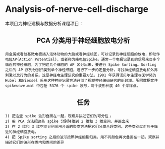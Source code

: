 # Analysis-of-nerve-cell-discharge
本项目为神经建模与数据分析课程项目：

## <p align="center">PCA 分类用于神经细胞放电分析</p>
    用金属或者硅基微电极插入活体动物的大脑或者神经核团，可以记录到神经细胞的放电，即动作电位AP(Action Potential)，或者称为峰电位Spike。通常一个电极记录到的信号来自多个临近的神经细胞，为了把这几个细胞的 AP 区分出来，要进行 Spike Sorting。Sorting 之后的 AP 序列分别归类到单个神经细胞，进行下一步的定量分析，寻找神经细胞放电和外界刺激以及行为的关系。这是神经电生理研究的重要方法，1981 年获得诺贝尔生理与医学奖的 Hubel 和Wiessel 采用这种神经记录方法开创了视觉神经编码研究的新领域。所附数据文件 spikewave.mat 中包括 5376 个 spike 波形，每个波形长度 40 个采样点。

## <p align="center">任务</p>
    1) 把这些 spike 波形叠画在一起，观察并描述它们的可分性；
    2) 用 PCA 方法把这些 spike 分别降维到 2 维和 3 维空间，并画出来
    3) 在 2 维和 3 维空间分别采用合适的聚类方法把它们分成合理类别，这些类别就对应于临近的神经细胞放电。
    4) 把 Spike sorting 之后的波形按照神经细胞归类，用不同颜色再次叠画在一起，观察并描述它们的波形在类内和类间的差异
